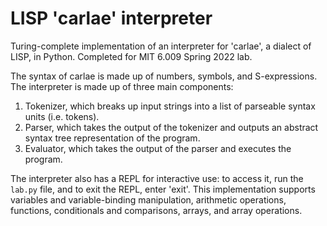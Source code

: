 # LISP 'carlae' interpreter
Turing-complete implementation of an interpreter for 'carlae', a dialect of LISP, in Python. Completed for MIT 6.009 Spring 2022 lab.

The syntax of carlae is made up of numbers, symbols, and S-expressions. The interpreter is made up of three main components:
1. Tokenizer, which breaks up input strings into a list of parseable syntax units (i.e. tokens).
2. Parser, which takes the output of the tokenizer and outputs an abstract syntax tree representation of the program.
3. Evaluator, which takes the output of the parser and executes the program.

The interpreter also has a REPL for interactive use: to access it, run the `lab.py` file, and to exit the REPL, enter 'exit'. This implementation supports variables and variable-binding manipulation, arithmetic operations, functions, conditionals and comparisons, arrays, and array operations. 
